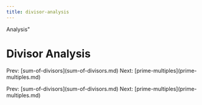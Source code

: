 ```yaml
---
title: divisor-analysis
---
```


Analysis\"

# Divisor Analysis

Prev: \[sum-of-divisors](sum-of-divisors.md) Next:
\[prime-multiples](prime-multiples.md)

Prev: \[sum-of-divisors](sum-of-divisors.md) Next:
\[prime-multiples](prime-multiples.md)
